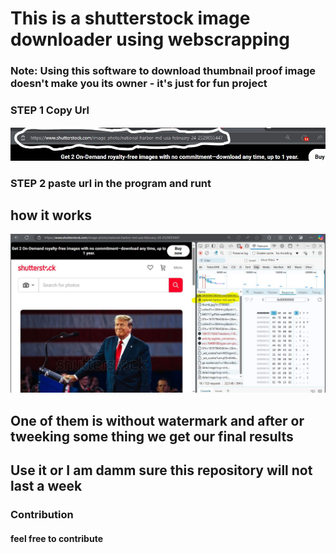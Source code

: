 # This is a shutterstock image downloader using webscrapping
### Note: Using this software to download thumbnail proof image doesn't make you its owner - it's just for fun project
### STEP 1 Copy Url
![step_1](images/step1.JPG "step_1")
### STEP 2 paste url in the program and runt
## how it works
![howitworks](images/howitworks.JPG "howitworks")
## One of them is without watermark and after or tweeking some thing we get our final results 
## Use it or I am damm sure this repository will not last a week 
### Contribution
#### feel free to contribute